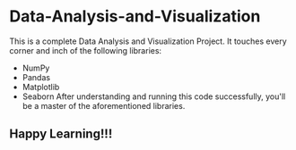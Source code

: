 # Data-Analysis-and-Visualization

This is a complete Data Analysis and Visualization Project. It touches every corner and inch of the following libraries:
- NumPy
- Pandas
- Matplotlib
- Seaborn
After understanding and running this code successfully, you'll be a master of the aforementioned libraries.

## Happy Learning!!!
